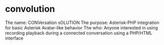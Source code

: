 # convolution
The name: CONVersation sOLUTION
The purpose: Asterisk-PHP integration for basic Asterisk Avatar-like behavior
The who: Anyone interested in using recording playback during a connected conversation using a PHP/HTML interface
